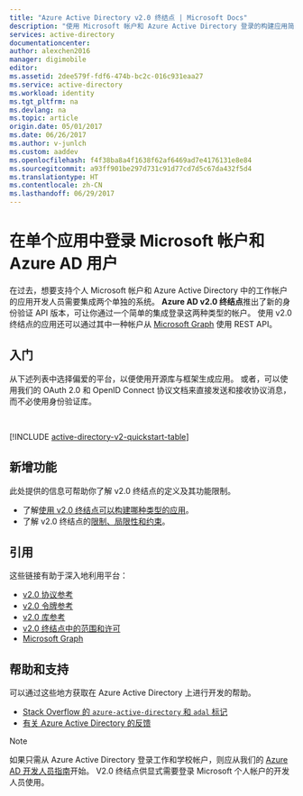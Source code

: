 ```yaml
---
title: "Azure Active Directory v2.0 终结点 | Microsoft Docs"
description: "使用 Microsoft 帐户和 Azure Active Directory 登录的构建应用简介。"
services: active-directory
documentationcenter: 
author: alexchen2016
manager: digimobile
editor: 
ms.assetid: 2dee579f-fdf6-474b-bc2c-016c931eaa27
ms.service: active-directory
ms.workload: identity
ms.tgt_pltfrm: na
ms.devlang: na
ms.topic: article
origin.date: 05/01/2017
ms.date: 06/26/2017
ms.author: v-junlch
ms.custom: aaddev
ms.openlocfilehash: f4f38ba8a4f1638f62af6469ad7e4176131e8e84
ms.sourcegitcommit: a93ff901be297d731c91d77cd7d5c67da432f5d4
ms.translationtype: HT
ms.contentlocale: zh-CN
ms.lasthandoff: 06/29/2017
---
```

# <a name="sign-in-microsoft-account--azure-ad-users-in-a-single-app"></a>在单个应用中登录 Microsoft 帐户和 Azure AD 用户
在过去，想要支持个人 Microsoft 帐户和 Azure Active Directory 中的工作帐户的应用开发人员需要集成两个单独的系统。  **Azure AD v2.0 终结点**推出了新的身份验证 API 版本，可让你通过一个简单的集成登录这两种类型的帐户。  使用 v2.0 终结点的应用还可以通过其中一种帐户从 [Microsoft Graph](https://graph.microsoft.io) 使用 REST API。

## <a name="getting-started"></a>入门
从下述列表中选择偏爱的平台，以便使用开源库与框架生成应用。  或者，可以使用我们的 OAuth 2.0 和 OpenID Connect 协议文档来直接发送和接收协议消息，而不必使用身份验证库。

<br />

[!INCLUDE [active-directory-v2-quickstart-table](../../../includes/active-directory-v2-quickstart-table.md)]

## <a name="whats-new"></a>新增功能
此处提供的信息可帮助你了解 v2.0 终结点的定义及其功能限制。

- 了解[使用 v2.0 终结点可以构建哪种类型的应用](active-directory-v2-flows.md)。
- 了解 v2.0 终结点的[限制、局限性和约束](active-directory-v2-limitations.md)。

## <a name="reference"></a>引用
这些链接有助于深入地利用平台：

- [v2.0 协议参考](active-directory-v2-protocols.md)
- [v2.0 令牌参考](active-directory-v2-tokens.md)
- [v2.0 库参考](active-directory-v2-libraries.md)
- [v2.0 终结点中的范围和许可](active-directory-v2-scopes.md)
- [Microsoft Graph](https://graph.microsoft.io)

## <a name="help--support"></a>帮助和支持
可以通过这些地方获取在 Azure Active Directory 上进行开发的帮助。

- [Stack Overflow 的 `azure-active-directory` 和 `adal` 标记](http://stackoverflow.com/questions/tagged/azure-active-directory+or+adal)
- [有关 Azure Active Directory 的反馈](https://feedback.azure.com/forums/169401-azure-active-directory/category/164757-developer-experiences)


> [!NOTE]
> 如果只需从 Azure Active Directory 登录工作和学校帐户，则应从我们的 [Azure AD 开发人员指南](active-directory-developers-guide.md)开始。  V2.0 终结点供显式需要登录 Microsoft 个人帐户的开发人员使用。


